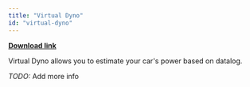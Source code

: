 ```yaml
---
title: "Virtual Dyno"
id: "virtual-dyno"
---
```


[**Download link**](https://github.com/speepsio/VirtualDyno/releases)

Virtual Dyno allows you to estimate your car's power based on datalog.

*TODO:* Add more info
